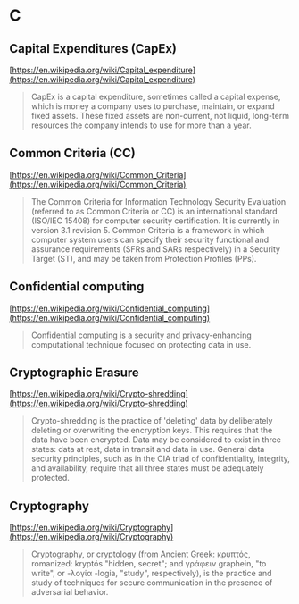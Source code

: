# C

##  Capital Expenditures (CapEx)

[https://en.wikipedia.org/wiki/Capital_expenditure](https://en.wikipedia.org/wiki/Capital_expenditure)

> CapEx is a capital expenditure, sometimes called a capital expense, which is money a company uses to purchase, maintain, or expand fixed assets. These fixed assets are non-current, not liquid, long-term resources the company intends to use for more than a year.

## Common Criteria (CC)

[https://en.wikipedia.org/wiki/Common_Criteria](https://en.wikipedia.org/wiki/Common_Criteria)

> The Common Criteria for Information Technology Security Evaluation (referred to as Common Criteria or CC) is an international standard (ISO/IEC 15408) for computer security certification. It is currently in version 3.1 revision 5. Common Criteria is a framework in which computer system users can specify their security functional and assurance requirements (SFRs and SARs respectively) in a Security Target (ST), and may be taken from Protection Profiles (PPs).

## Confidential computing

[https://en.wikipedia.org/wiki/Confidential_computing](https://en.wikipedia.org/wiki/Confidential_computing)

> Confidential computing is a security and privacy-enhancing computational technique focused on protecting data in use.

## Cryptographic Erasure

[https://en.wikipedia.org/wiki/Crypto-shredding](https://en.wikipedia.org/wiki/Crypto-shredding)

> Crypto-shredding is the practice of 'deleting' data by deliberately deleting or overwriting the encryption keys. This requires that the data have been encrypted. Data may be considered to exist in three states: data at rest, data in transit and data in use. General data security principles, such as in the CIA triad of confidentiality, integrity, and availability, require that all three states must be adequately protected.

## Cryptography

[https://en.wikipedia.org/wiki/Cryptography](https://en.wikipedia.org/wiki/Cryptography)

> Cryptography, or cryptology (from Ancient Greek: κρυπτός, romanized: kryptós "hidden, secret"; and γράφειν graphein, "to write", or -λογία -logia, "study", respectively), is the practice and study of techniques for secure communication in the presence of adversarial behavior.
